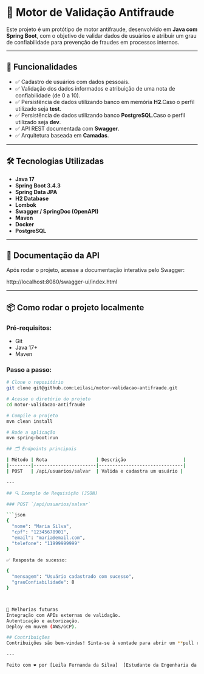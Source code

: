# 🚀 Motor de Validação Antifraude

Este projeto é um protótipo de motor antifraude, desenvolvido em **Java com Spring Boot**, com o objetivo de validar dados de usuários e atribuir um grau de confiabilidade para prevenção de fraudes em processos internos.

---

## 📌 Funcionalidades

- ✅ Cadastro de usuários com dados pessoais.
- ✅ Validação dos dados informados e atribuição de uma nota de confiabilidade (de 0 a 10).
- ✅ Persistência de dados utilizando banco em memória **H2**.Caso o perfil utilizado seja **test**.
- ✅ Persistência de dados utilizando banco **PostgreSQL**.Caso o perfil utilizado seja **dev**.
- ✅ API REST documentada com **Swagger**.
- ✅ Arquitetura baseada em **Camadas**.

---

## 🛠️ Tecnologias Utilizadas

- **Java 17**
- **Spring Boot 3.4.3**
- **Spring Data JPA**
- **H2 Database**
- **Lombok**
- **Swagger / SpringDoc (OpenAPI)**
- **Maven**
- **Docker**
- **PostgreSQL**

---

## 📄 Documentação da API

Após rodar o projeto, acesse a documentação interativa pelo Swagger:

http://localhost:8080/swagger-ui/index.html


---

## 📦 Como rodar o projeto localmente

### Pré-requisitos:
- Git
- Java 17+
- Maven

### Passo a passo:

```bash
# Clone o repositório
git clone git@github.com:Leilasi/motor-validacao-antifraude.git

# Acesse o diretório do projeto
cd motor-validacao-antifraude

# Compile o projeto
mvn clean install

# Rode a aplicação
mvn spring-boot:run

## 🗂️ Endpoints principais

| Método | Rota                  | Descrição                     |
|--------|-----------------------|-------------------------------|
| POST   | /api/usuarios/salvar  | Valida e cadastra um usuário |

---

## 🔍 Exemplo de Requisição (JSON)

### POST `/api/usuarios/salvar`

```json
{
  "nome": "Maria Silva",
  "cpf": "12345678901",
  "email": "maria@email.com",
  "telefone": "11999999999"
}

✅ Resposta de sucesso:

{
  "mensagem": "Usuário cadastrado com sucesso",
  "grauConfiabilidade": 8
}



🧠 Melhorias futuras
Integração com APIs externas de validação.
Autenticação e autorização.
Deploy em nuvem (AWS/GCP).

## Contribuições
Contribuições são bem-vindas! Sinta-se à vontade para abrir um **pull request** ou relatar problemas na aba de **issues**.

---

Feito com ❤️ por [Leila Fernanda da Silva]  [Estudante da Engenharia da Computação Univesp] 


